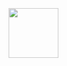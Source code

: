<div id="header" align="center">
  <img src="https://psv4.userapi.com/c237231/u233658934/docs/d28/0fd8eaa46485/kawaii-aesthetic.gif?extra=zihmQ-lb3O41Vh3PMMK9pKdcC_4FwJuznJiXPOpNhUu_-fTN6Ynr1mnyCo4RzRGX3TNTcBfpf-L3Dz9RZIpicj5k_8_oZ52ZeYlHKrrU8aa0NS7tumBAmDhTo4RJSNYCskpqDnYOqR8un7266OimrewmJA" width="100"/>
</div>
